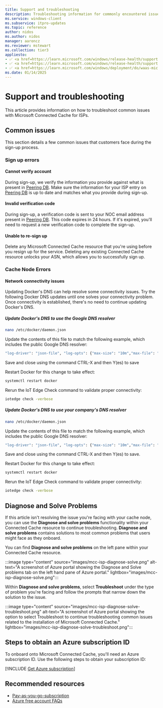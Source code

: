 ```yaml
---
title: Support and troubleshooting
description: Troubleshooting information for commonly encountered issues for onboarding or using Microsoft Connected Cache for ISPs.
ms.service: windows-client
ms.subservice: itpro-updates
ms.topic: reference
author: nidos
ms.author: nidos
manager: aaroncz
ms.reviewer: mstewart
ms.collection: tier3
appliesto: 
- ✅ <a href=https://learn.microsoft.com/windows/release-health/supported-versions-windows-client target=_blank>Windows 11</a>
- ✅ <a href=https://learn.microsoft.com/windows/release-health/supported-versions-windows-client target=_blank>Windows 10</a>
- ✅ <a href=https://learn.microsoft.com/windows/deployment/do/waas-microsoft-connected-cache target=_blank>Microsoft Connected Cache for ISPs</a>	
ms.date: 01/14/2025
---
```


# Support and troubleshooting

This article provides information on how to troubleshoot common issues with Microsoft Connected Cache for ISPs.

## Common issues

This section details a few common issues that customers face during the sign-up process.

### Sign up errors

#### Cannot verify account

During sign-up, we verify the information you provide against what is present in [Peering DB](https://www.peeringdb.com/). Make sure the information for your ISP entry on [Peering DB](https://www.peeringdb.com/) is up to date and matches what you provide during sign-up.

#### Invalid verification code

During sign-up, a verification code is sent to your NOC email address present in [Peering DB](https://www.peeringdb.com/). This code expires in 24 hours. If it's expired, you'll need to request a new verification code to complete the sign-up.  

#### Unable to re-sign up

Delete any Microsoft Connected Cache resource that you're using before you resign up for the service. Deleting any existing Connected Cache resource unlocks your ASN, which allows you to successfully sign up.

### Cache Node Errors  

#### Network connectivity issues

 Updating Docker's DNS can help resolve some connectivity issues.
 Try the following Docker DNS updates until one solves your connectivity problem.
 Once connectivity is established, there's no need to continue updating Docker's DNS.

##### Update Docker's DNS to use the Google DNS resolver

```bash
nano /etc/docker/daemon.json
```

Update the contents of this file to match the following example, which includes the public Google DNS resolver:

```bash
"log-driver": "json-file", "log-opts": {"max-size": "10m","max-file": "3"},"dns":["8.8.8.8", "8.8.4.4"]
```

Save and close using the command CTRL-X and then Y(es) to save

Restart Docker for this change to take effect:

```bash
systemctl restart docker
```

Rerun the IoT Edge Check command to validate proper connectivity:

```bash
iotedge check -verbose
```

##### Update Docker's DNS to use your company's DNS resolver

```bash
nano /etc/docker/daemon.json
```

Update the contents of this file to match the following example, which includes the public Google DNS resolver:

```bash
"log-driver": "json-file", "log-opts": {"max-size": "10m","max-file": "3"},"dns":["<Your companies DNS Resolver IP Address>"]
```

Save and close using the command CTRL-X and then Y(es) to save.

Restart Docker for this change to take effect:

```bash
systemctl restart docker
```

Rerun the IoT Edge Check command to validate proper connectivity:

```bash
iotedge check -verbose
```

## Diagnose and Solve Problems

If this article isn't resolving the issue you're facing with your cache node, you can use the **Diagnose and solve problems** functionality within your Connected Cache resource to continue troubleshooting. **Diagnose and solve problems** contains solutions to most common problems that users might face as they onboard.

You can find **Diagnose and solve problems** on the left pane within your Connected Cache resource.

:::image type="content" source="images/mcc-isp-diagnose-solve.png" alt-text="A screenshot of Azure portal showing the Diagnose and Solve problems tab on the left hand pane of Azure portal." lightbox="images/mcc-isp-diagnose-solve.png":::

Within **Diagnose and solve problems**, select **Troubleshoot** under the type of problem you're facing and follow the prompts that narrow down the solution to the issue.

:::image type="content" source="images/mcc-isp-diagnose-solve-troubleshoot.png" alt-text="A screenshot of Azure portal showing the option to select Troubleshoot to continue troubleshooting common issues related to the installation of Microsoft Connected Cache." lightbox="images/mcc-isp-diagnose-solve-troubleshoot.png":::

## Steps to obtain an Azure subscription ID

To onboard onto Microsoft Connected Cache, you'll need an Azure subscription ID. Use the following steps to obtain your subscription ID:
<!--Using include file, get-azure-subscription.md, for shared content-->
[!INCLUDE [Get Azure subscription](includes/get-azure-subscription.md)]

## Recommended resources

- [Pay-as-you-go-subscription](https://azure.microsoft.com/offers/ms-azr-0003p/)
- [Azure free account FAQs](https://azure.microsoft.com/free/free-account-faq/)
